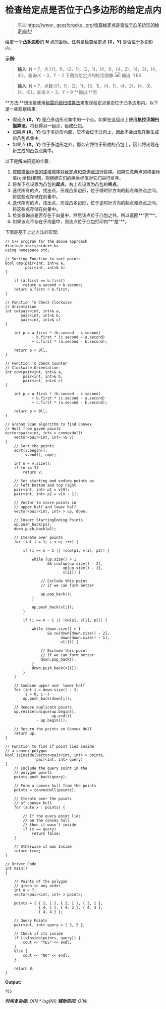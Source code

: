 # 检查给定点是否位于凸多边形的给定点内

> 原文:[https://www . geesforgeks . org/检查给定点是否位于凸多边形的给定点内/](https://www.geeksforgeeks.org/check-if-the-given-point-lies-inside-given-n-points-of-a-convex-polygon/)

给定一个**凸多边形**的 **N** 点的坐标。任务是检查给定点 **(X，Y)** 是否位于多边形内。

**示例:**

> **输入:** N = 7，点:{(1，1)，(2，1)，(3，1)，(4，1)，(4，2)，(4，3)，(4，4)}，查询:X = 3，Y = 2
> 下图为给定点的标绘图像:
> [![](img/852d1b19722e2fe6597ea603c0d23eb8.png)](https://media.geeksforgeeks.org/wp-content/uploads/20200620071239/New-Project.png) 
> 输出: YES
> 
> **输入:** N = 7，点数:{(1，1)，(2，1)，(3，1)，(4，1)，(4，2)，(4，3)，(4，4)}，查询:X = 3，Y = 9
> **输出:**否

**方法:**想法是使用[格雷厄姆扫描算法](https://www.geeksforgeeks.org/convex-hull-set-2-graham-scan/)来发现给定点是否位于凸多边形内。以下是一些观察结果:

*   假设点 **(X，Y)** 是凸多边形点集中的一个点。如果在这组点上使用**格拉汉姆扫描算法**，将获得另一组点，组成凸包。
*   如果点 **(X，Y)** 位于多边形内部，它不会位于凸包上，因此不会出现在新生成的凸包点集中。
*   如果点 **(X，Y)** 位于多边形之外，那么它将位于形成的凸包上，因此将出现在新生成的凸包点集中。

以下是解决问题的步骤:

1.  [按照横坐标值的递增顺序对给定点和查询点进行排序](https://www.geeksforgeeks.org/sorting-algorithms/)。如果任意两点的横坐标值(x 坐标)相同，则根据它们的纵坐标值对它们进行排序。
2.  将左下点设置为凸包的**起点**，右上点设置为凸包的**终点**。
3.  迭代所有的点，找出点，形成凸多边形，位于顺时针方向的起点和终点之间。将这些点存储在向量中。
4.  迭代所有的点，找出点，形成凸多边形，位于逆时针方向的起点和终点之间。将这些点存储在向量中。
5.  检查查询点是否存在于向量中，然后该点位于凸包之外。所以返回**“否”**。
6.  如果该点不存在于向量中，则该点位于凸包打印内**“是”**。

下面是基于上述方法的实现:

```
// C++ program for the above approach
#include <bits/stdc++.h>
using namespace std;

// Sorting Function to sort points
bool cmp(pair<int, int>& a,
         pair<int, int>& b)
{

    if (a.first == b.first)
        return a.second < b.second;
    return a.first < b.first;
}

// Function To Check Clockwise
// Orientation
int cw(pair<int, int>& a,
       pair<int, int>& b,
       pair<int, int>& c)
{

    int p = a.first * (b.second - c.second)
            + b.first * (c.second - a.second)
            + c.first * (a.second - b.second);

    return p < 0ll;
}

// Function To Check Counter
// Clockwise Orientation
int ccw(pair<int, int>& a,
        pair<int, int>& b,
        pair<int, int>& c)
{

    int p = a.first * (b.second - c.second)
            + b.first * (c.second - a.second)
            + c.first * (a.second - b.second);

    return p > 0ll;
}

// Graham Scan algorithm to find Convex
// Hull from given points
vector<pair<int, int> > convexHull(
    vector<pair<int, int> >& v)
{
    // Sort the points
    sort(v.begin(),
         v.end(), cmp);

    int n = v.size();
    if (n <= 3)
        return v;

    // Set starting and ending points as
    // left bottom and top right
    pair<int, int> p1 = v[0];
    pair<int, int> p2 = v[n - 1];

    // Vector to store points in
    // upper half and lower half
    vector<pair<int, int> > up, down;

    // Insert StartingEnding Points
    up.push_back(p1);
    down.push_back(p1);

    // Iterate over points
    for (int i = 1; i < n; i++) {

        if (i == n - 1 || !ccw(p1, v[i], p2)) {

            while (up.size() > 1
                   && ccw(up[up.size() - 2],
                          up[up.size() - 1],
                          v[i])) {

                // Exclude this point
                // if we can form better

                up.pop_back();
            }

            up.push_back(v[i]);
        }

        if (i == n - 1 || !cw(p1, v[i], p2)) {

            while (down.size() > 1
                   && cw(down[down.size() - 2],
                         down[down.size() - 1],
                         v[i])) {

                // Exclude this point
                // if we can form better
                down.pop_back();
            }
            down.push_back(v[i]);
        }
    }

    // Combine upper and  lower half
    for (int i = down.size() - 2;
         i > 0; i--)
        up.push_back(down[i]);

    // Remove duplicate points
    up.resize(unique(up.begin(),
                     up.end())
              - up.begin());

    // Return the points on Convex Hull
    return up;
}

// Function to find if point lies inside
// a convex polygon
bool isInside(vector<pair<int, int> > points,
              pair<int, int> query)
{
    // Include the query point in the
    // polygon points
    points.push_back(query);

    // Form a convex hull from the points
    points = convexHull(points);

    // Iterate over the points
    // of convex hull
    for (auto x : points) {

        // If the query point lies
        // on the convex hull
        // then it wasn't inside
        if (x == query)
            return false;
    }

    // Otherwise it was Inside
    return true;
}

// Driver Code
int main()
{

    // Points of the polygon
    // given in any order
    int n = 7;
    vector<pair<int, int> > points;

    points = { { 1, 1 }, { 2, 1 }, { 3, 1 },
               { 4, 1 }, { 4, 2 }, { 4, 3 },
               { 4, 4 } };

    // Query Points
    pair<int, int> query = { 3, 2 };

    // Check if its inside
    if (isInside(points, query)) {
        cout << "YES" << endl;
    }
    else {
        cout << "NO" << endl;
    }

    return 0;
}
```

**Output:**

```
YES

```

***时间复杂度:** O(N * log(N))
**辅助空间:** O(N)*